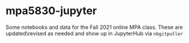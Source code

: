 # mpa5830-jupyter

Some notebooks and data for the Fall 2021 online MPA class. These are updated\revised as needed and show up in JupyterHub via `nbgitpuller` 
